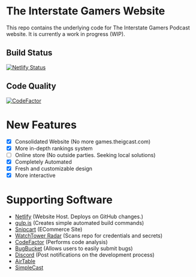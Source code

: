 # The Interstate Gamers Website  
This repo contains the underlying code for The Interstate Gamers Podcast website. It is currently a work in progress (WIP).

## Build Status
[![Netlify Status](https://api.netlify.com/api/v1/badges/f6b95e64-cfc4-4310-98ec-8c480461f0ff/deploy-status)](https://app.netlify.com/sites/interstategamers/deploys)

## Code Quality
[![CodeFactor](https://www.codefactor.io/repository/github/klewiscse/interstategamers/badge)](https://www.codefactor.io/repository/github/klewiscse/interstategamers)

# New Features
- [x] Consolidated Website (No more games.theigcast.com)
- [x] More in-depth rankings system
- [ ] Online store (No outside parties. Seeking local solutions)
- [x] Completely Automated
- [x] Fresh and customizable design
- [x] More interactive

# Supporting Software
- [Netlify](https://www.netlify.com) (Website Host. Deploys on GitHub changes.)
- [gulp.js](https://gulpjs.com) (Creates simple automated build commands)
- [Snipcart](https://snipcart.com/) (ECommerce Site)
- [WatchTower Radar](https://radar.watchtower.ai) (Scans repo for credentials and secrets)
- [CodeFactor](https://www.codefactor.io) (Performs code analysis)
- [BugBucket](https://bugbucket.io/issues/klewiscse/interstategamers) (Allows users to easily submit bugs)
- [Discord](https://discordapp.com/) (Post notifications on the development process)
- [AirTable](https://airtable.com/)
- [SimpleCast](https://simplecast.com)
